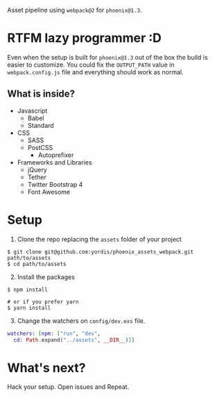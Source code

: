 Asset pipeline using `webpack@2` for `phoenix@1.3`.

# RTFM lazy programmer :D

Even when the setup is built for `phoenix@1.3` out of the box the build is easier to customize. You could fix the `OUTPUT_PATH` value in `webpack.config.js` file and everything should work as normal.

## What is inside?

- Javascript
  - Babel
  - Standard
- CSS
  - SASS
  - PostCSS
    - Autoprefixer
- Frameworks and Libraries
  - jQuery
  - Tether
  - Twitter Bootstrap 4
  - Font Awesome

# Setup

1. Clone the repo replacing the `assets` folder of your project
  ```
  $ git clone git@github.com:yordis/phoenix_assets_webpack.git   path/to/assets
  $ cd path/to/assets
  ```

2. Install the packages
  ```
  $ npm install

  # or if you prefer yarn
  $ yarn install
  ```

3. Change the watchers on `config/dev.exs` file.
  ```elixir
  watchers: [npm: ["run", "dev",
    cd: Path.expand("../assets", __DIR__)]]
  ```

# What's next?
Hack your setup. Open issues and Repeat.

